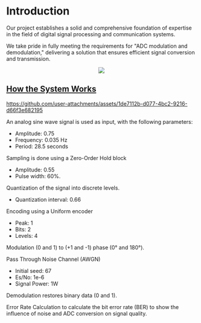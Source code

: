 

# Introduction
Our project establishes a solid and comprehensive foundation of expertise in the field of digital signal processing and communication systems. 

We take pride in fully meeting the requirements for "ADC modulation and demodulation," delivering a solution that ensures efficient signal conversion and transmission. 
<div align="center">  
<a href="Final_Report.pdf" target="_blank">
     <img src="https://img.shields.io/badge/Link_Report-808080?style=for-the-badge&logoColor=white" target="_blank" /> 
</div>

## How the System Works

https://github.com/user-attachments/assets/1de7112b-d077-4bc2-9216-d66f3e682195

An analog sine wave signal is used as input, with the following parameters:
- Amplitude: 0.75
- Frequency: 0.035 Hz
- Period: 28.5 seconds

Sampling is done using a Zero-Order Hold block
- Amplitude: 0.55
- Pulse width: 60%.

Quantization of the signal into discrete levels.
- Quantization interval: 0.66

Encoding using a Uniform encoder
- Peak: 1
- Bits: 2
- Levels: 4

Modulation (0 and 1) to (+1 and -1) phase (0° and 180°).

Pass Through Noise Channel (AWGN)
- Initial seed: 67
- Es/No: 1e-6
- Signal Power: 1W

Demodulation restores binary data (0 and 1).

Error Rate Calculation to calculate the bit error rate (BER) to show the influence of noise and ADC conversion on signal quality.


